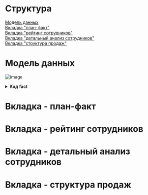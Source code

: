 # Структура
[Модель данных](#Модель-данных)  
[Вкладка "план-факт"](#Вкладка---план-факт)  
[Вкладка "рейтинг сотрудников"](#Вкладка---рейтинг-сотрудников)  
[Вкладка "детальный анализ сотрудников"](#Вкладка---детальный-анализ-сотрудников)  
[Вкладка "структура продаж"](#Вкладка---структура-продаж)  

# Модель данных
![image](https://github.com/sevibogdanov/AW_contest_dash/assets/130535023/464feefe-b0a4-4929-9cdb-06fc08e3b30c)
<details>
<summary><b>Код fact</b></summary>
```
with cte as (select 
    `ПЕРИОД`,
    `РЕГИОН`,
    `ФИО`,
    `ТОВАРНАЯ_ГРУППА`,
    sum(`ПРОДАНО__ШТ`) as `ПРОДАНО__ШТ`,
    sum(`ПРОДАНО__РУБ`) as `ПРОДАНО__РУБ`
    from `Лист1`
    group by 1,2,3,4)
,cte2 as (
    select *,
    sum(`ПРОДАНО__РУБ`) over(partition by `ПЕРИОД`,`ФИО`) as sold_within_month_per_employee,
    sum(`ПРОДАНО__РУБ`) over(partition by `ФИО`) as sold_total_per_employee
    from cte)
select *,
concat(
    concat(case when length(cast(month(`ПЕРИОД`) as varchar(255))) = 1 then concat('0',cast(month(`ПЕРИОД`) as varchar(255))) else cast(month(`ПЕРИОД`) as varchar(255)) end,'-'),
    cast(year(`ПЕРИОД`) as varchar(255)))
as data_filter,
1 ind_total,
concat(concat(concat(
    concat(case when length(cast(month(`ПЕРИОД`) as varchar(255))) = 1 then concat('0',cast(month(`ПЕРИОД`) as varchar(255))) else cast(month(`ПЕРИОД`) as varchar(255)) end,'-'),
    cast(year(`ПЕРИОД`) as varchar(255))),'|'),`ТОВАРНАЯ_ГРУППА`) date_category,
sum(`ПРОДАНО__РУБ`) over(partition by `РЕГИОН` order by `ПЕРИОД`) as running_fact,
substr(`ФИО`,1,position(' ' in `ФИО`)) as fio_surname,
substr(`ФИО`,position(' ' in `ФИО`), length(`ФИО`)-position(' ' in `ФИО`)+1) as fio_name,
row_number() over(partition by `ПЕРИОД`,    `РЕГИОН`,    `ФИО` order by `ТОВАРНАЯ_ГРУППА`) category_rn,
row_number() over(partition by `ПЕРИОД`,`РЕГИОН` order by `ПЕРИОД`) filter_for_plan, --при сравнении с планом, будем суммировать только строки с 1, таким образом отсекаем дубли
row_number() over(partition by `ПЕРИОД`,`РЕГИОН`,`ФИО` order by `ФИО`) filter_for_plan_emp,
dense_rank() over(partition by `ПЕРИОД`,`РЕГИОН` order by `SOLD_TOTAL_PER_EMPLOYEE` desc) + dense_rank() over(partition by `ПЕРИОД`,`РЕГИОН` order by `SOLD_TOTAL_PER_EMPLOYEE` asc) - 1 empl_per_region, --уникальное кол-во работников на реион
dense_rank() over(partition by `ПЕРИОД`,`РЕГИОН` order by `SOLD_WITHIN_MONTH_PER_EMPLOYEE` desc) emp_rank_within_month_and_region,
dense_rank() over(partition by `ПЕРИОД` order by `SOLD_WITHIN_MONTH_PER_EMPLOYEE` desc) emp_rank_within_month_total,
dense_rank() over(order by `SOLD_TOTAL_PER_EMPLOYEE` desc) emp_rank_total
from cte2```
</details>


# Вкладка - план-факт
# Вкладка - рейтинг сотрудников
# Вкладка - детальный анализ сотрудников
# Вкладка - структура продаж
